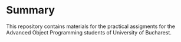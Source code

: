 # Summary

This repository contains materials for the practical assigments for the Advanced Object Programming students of University of Bucharest.
